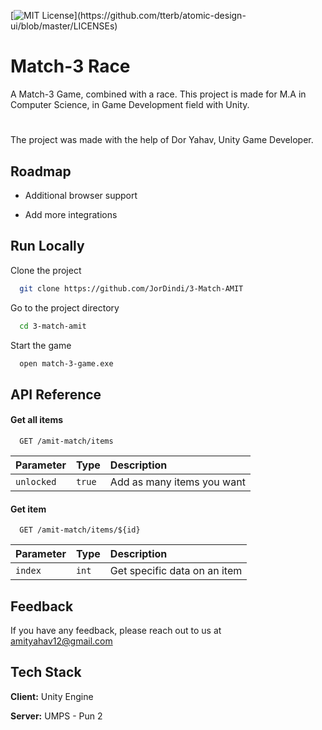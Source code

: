 

[![MIT License](https://img.shields.io/apm/l/atomic-design-ui.svg?)](https://github.com/tterb/atomic-design-ui/blob/master/LICENSEs)


# Match-3 Race

A Match-3 Game, combined with a race.
This project is made for M.A in Computer Science, in Game Development field with Unity. 
#
The project was made with the help of Dor Yahav, Unity Game Developer.



## Roadmap

- Additional browser support

- Add more integrations


## Run Locally

Clone the project

```bash
  git clone https://github.com/JorDindi/3-Match-AMIT
```

Go to the project directory

```bash
  cd 3-match-amit
```

Start the game

```bash
  open match-3-game.exe
```


## API Reference

#### Get all items

```http
  GET /amit-match/items
```

| Parameter | Type     | Description                |
| :-------- | :------- | :------------------------- |
| `unlocked` | `true` | Add as many items you want |

#### Get item

```http
  GET /amit-match/items/${id}
```

| Parameter | Type     | Description                       |
| :-------- | :------- | :-------------------------------- |
| `index`      | `int` | Get specific data on an item |


## Feedback

If you have any feedback, please reach out to us at amityahav12@gmail.com


## Tech Stack

**Client:** Unity Engine

**Server:** UMPS - Pun 2

